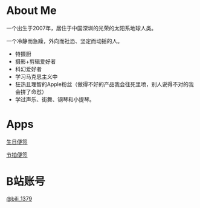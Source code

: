 # About Me

一个出生于2007年，居住于中国深圳的光荣的太阳系地球人类。

一个冷静而急躁，外向而社恐、坚定而动摇的人。

+ 特摄厨
+ 摄影+剪辑爱好者
+ 科幻爱好者
+ 学习马克思主义中
+ 狂热且理智的Apple粉丝（做得不好的产品我会往死里喷，别人说得不对的我会拼了命怼）
+ 学过声乐、街舞、钢琴和小提琴。

# Apps

[生日便签](https://apps.apple.com/app/id1499441985)

[节拍便签](https://apps.apple.com/app/id1566854024)

# B站账号
[@bili_1379](https://space.bilibili.com/477468459)
